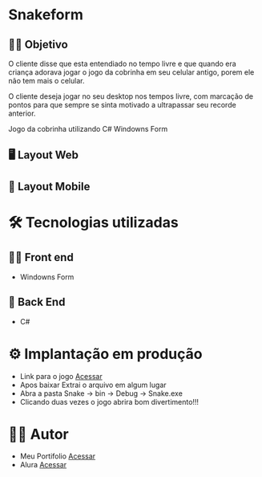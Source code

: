 
# Snakeform

## 👨‍🔬 Objetivo

O cliente disse que esta entendiado no tempo livre e que quando era criança adorava jogar o jogo da cobrinha em seu celular antigo, porem ele não tem mais o celular.

O cliente deseja jogar no seu desktop nos tempos livre, com marcação de pontos para que sempre se sinta motivado a ultrapassar seu recorde anterior.

Jogo da cobrinha utilizando C# Windowns Form

## 🖥 Layout Web

## 📱 Layout Mobile

# 🛠 Tecnologias utilizadas
## 👩‍💻 Front end

- Windowns Form

## 🧰 Back End

- C# 

# ⚙ Implantação em produção
- Link para o jogo <a href=https://github.com/MuriloBovati/Snakeform/archive/refs/tags/V1.0.1.zip>Acessar</a>
- Apos baixar Extrai o arquivo em algum lugar
- Abra a pasta Snake -> bin -> Debug -> Snake.exe
- Clicando duas vezes o jogo abrira bom divertimento!!!

# 🙋‍♂️ Autor
- Meu Portifolio <a href="https://murilobovati.github.io/portfolio/">Acessar</a>
- Alura <a href="https://www.alura.com.br/">Acessar</a>
